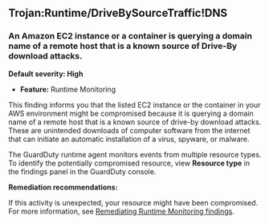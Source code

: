 Trojan:Runtime/DriveBySourceTraffic!DNS
---------------------------------------


### An Amazon EC2 instance or a container is querying a domain name of a remote host that is a known source of Drive\-By download attacks.


**Default severity: High**


 * **Feature:** Runtime Monitoring

This finding informs you that the listed EC2 instance or the container in your AWS environment might be compromised because it is querying a domain name of a remote host that is a known source of drive\-by download attacks. These are unintended downloads of computer software from the internet that can initiate an automatic installation of a virus, spyware, or malware.


The GuardDuty runtime agent monitors events from multiple resource types. To identify the potentially compromised resource, view **Resource type** in the findings panel in the GuardDuty console.


**Remediation recommendations:**


If this activity is unexpected, your resource might have been compromised. For more information, see [Remediating Runtime Monitoring findings](https://docs.aws.amazon.com/guardduty/latest/ug/guardduty-remediate-runtime-monitoring.html).


